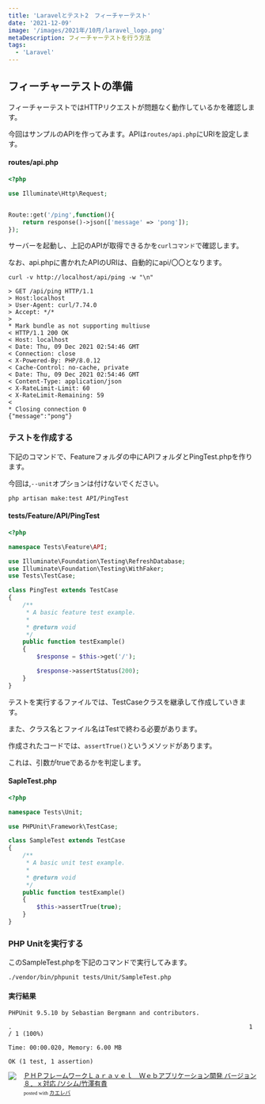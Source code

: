 ```yaml
---
title: 'Laravelとテスト2　フィーチャーテスト'
date: '2021-12-09'
image: '/images/2021年/10月/laravel_logo.png'
metaDescription: フィーチャーテストを行う方法
tags:
  - 'Laravel'
---
```


## フィーチャーテストの準備

フィーチャーテストではHTTPリクエストが問題なく動作しているかを確認します。

今回はサンプルのAPIを作ってみます。APIは<code>routes/api.php</code>にURIを設定します。


#### routes/api.php
```php
<?php

use Illuminate\Http\Request;


Route::get('/ping',function(){
    return response()->json(['message' => 'pong']);
});
```

サーバーを起動し、上記のAPIが取得できるかを<code>curlコマンド</code>で確認します。

なお、<red>api.php</red>に書かれたAPIのURIは、自動的に<red><bold>api/〇〇</bold></red>となります。

```terminal
curl -v http://localhost/api/ping -w "\n"
```
```
> GET /api/ping HTTP/1.1
> Host:localhost
> User-Agent: curl/7.74.0
> Accept: */*
> 
* Mark bundle as not supporting multiuse
< HTTP/1.1 200 OK
< Host: localhost
< Date: Thu, 09 Dec 2021 02:54:46 GMT
< Connection: close
< X-Powered-By: PHP/8.0.12
< Cache-Control: no-cache, private
< Date: Thu, 09 Dec 2021 02:54:46 GMT
< Content-Type: application/json
< X-RateLimit-Limit: 60
< X-RateLimit-Remaining: 59
< 
* Closing connection 0
{"message":"pong"}
```


### テストを作成する

下記のコマンドで、Featureフォルダの中にAPIフォルダとPingTest.phpを作ります。

今回は,<code>--unit</code>オプションは付けないでください。

```terminal
php artisan make:test API/PingTest
```

#### tests/Feature/API/PingTest
```php
<?php

namespace Tests\Feature\API;

use Illuminate\Foundation\Testing\RefreshDatabase;
use Illuminate\Foundation\Testing\WithFaker;
use Tests\TestCase;

class PingTest extends TestCase
{
    /**
     * A basic feature test example.
     *
     * @return void
     */
    public function testExample()
    {
        $response = $this->get('/');

        $response->assertStatus(200);
    }
}

```
テストを実行するファイルでは、<bold>TestCaseクラス</bold>を継承して作成していきます。

また、クラス名とファイル名はTestで終わる必要があります。

作成されたコードでは、<code>assertTrue()</code>というメソッドがあります。

これは、<red>引数がtrueであるか</red>を判定します。


#### SapleTest.php
```php
<?php

namespace Tests\Unit;

use PHPUnit\Framework\TestCase;

class SampleTest extends TestCase
{
    /**
     * A basic unit test example.
     *
     * @return void
     */
    public function testExample()
    {
        $this->assertTrue(true);
    }
}
```


### PHP Unitを実行する

このSampleTest.phpを下記のコマンドで実行してみます。

```terminal
./vendor/bin/phpunit tests/Unit/SampleTest.php
```

#### 実行結果
```
PHPUnit 9.5.10 by Sebastian Bergmann and contributors.

.                                                                   1 / 1 (100%)

Time: 00:00.020, Memory: 6.00 MB

OK (1 test, 1 assertion)
```

<div class="kaerebalink-box" style="text-align:left;padding-bottom:20px;font-size:small;zoom: 1;overflow: hidden;"><div class="kaerebalink-image" style="float:left;margin:0 15px 10px 0;"><a href="https://hb.afl.rakuten.co.jp/hgc/g0000019.bsg2d228.g0000019.bsg2eb1d/kaereba_main_202112091159180478?pc=https%3A%2F%2Fproduct.rakuten.co.jp%2Fproduct%2F-%2F6089b4c29d9a70a50463165514d05e0d%2F&m=http%3A%2F%2Fm.product.rakuten.co.jp%2Fproduct%2F6089b4c29d9a70a50463165514d05e0d%2F" target="_blank" ><img src="https://thumbnail.image.rakuten.co.jp/ran/img/2001/0009/784/802/613/002/20010009784802613002_1.jpg?_ex=320x320" style="border: none;" /></a></div><div class="kaerebalink-info" style="line-height:120%;zoom: 1;overflow: hidden;"><div class="kaerebalink-name" style="margin-bottom:10px;line-height:120%"><a href="https://hb.afl.rakuten.co.jp/hgc/g0000019.bsg2d228.g0000019.bsg2eb1d/kaereba_main_202112091159180478?pc=https%3A%2F%2Fproduct.rakuten.co.jp%2Fproduct%2F-%2F6089b4c29d9a70a50463165514d05e0d%2F&m=http%3A%2F%2Fm.product.rakuten.co.jp%2Fproduct%2F6089b4c29d9a70a50463165514d05e0d%2F" target="_blank" >ＰＨＰフレームワークＬａｒａｖｅｌ　Ｗｅｂアプリケーション開発 バージョン８．ｘ対応  /ソシム/竹澤有貴</a><div class="kaerebalink-powered-date" style="font-size:8pt;margin-top:5px;font-family:verdana;line-height:120%">posted with <a href="https://kaereba.com" rel="nofollow" target="_blank">カエレバ</a></div></div><div class="kaerebalink-detail" style="margin-bottom:5px;"></div><div class="kaerebalink-link1" style="margin-top:10px;"></div></div><div class="booklink-footer" style="clear: left"></div></div>